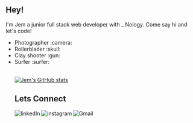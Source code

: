 <h2>Hey!</h2>

<p>I'm Jem a junior full stack web developer with _ Nology.
    Come say hi and let's code!</p>

<ul> 
  <li>Photographer :camera: </li> 
  <li>Rollerblader :skull:</li> 
  <li>Clay shooter :gun: </li>
  <li>Surfer :surfer:</li>

<br>

[![Jem's GitHub stats](https://github-readme-stats.vercel.app/api?username=jemzzz16)](https://github.com/jemzzz16/github-readme-stats)

<h2>Lets Connect</h2>
<img align="left" alt="linkedIn" src="https://img.shields.io/badge/LinkedIn-0077B5?style=for-the-badge&logo=linkedin&logoColor=white" href="https://www.linkedin.com/in/jemma-holmes-14b89a10a/"> 

<img align="left" alt="instagram" src="https://img.shields.io/badge/Instagram-E4405F?style=for-the-badge&logo=instagram&logoColor=white" href="https://www.instagram.com/jemma.j.photography/"> 

<img align="left" alt="Gmail" src="https://img.shields.io/badge/Gmail-D14836?style=for-the-badge&logo=gmail&logoColor=white" href="jemmaholmes16@gmail.com">
<br>
<img href="https://stars.medv.io/Naereen/badges.svg)](https://stars.medv.io/Naereen/badges)">
